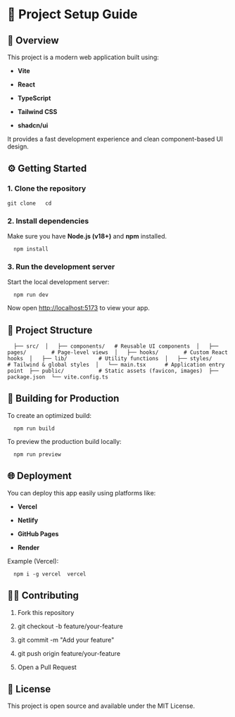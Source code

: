 🚀 Project Setup Guide
======================

🧩 Overview
-----------

This project is a modern web application built using:

*   **Vite**
    
*   **React**
    
*   **TypeScript**
    
*   **Tailwind CSS**
    
*   **shadcn/ui**
    

It provides a fast development experience and clean component-based UI design.

⚙️ Getting Started
------------------

### 1\. Clone the repository

`git clone   cd` 

### 2\. Install dependencies

Make sure you have **Node.js (v18+)** and **npm** installed.

`   npm install   `

### 3\. Run the development server

Start the local development server:

`   npm run dev   `

Now open [http://localhost:5173](http://localhost:5173) to view your app.

📁 Project Structure
--------------------

`   ├── src/  │   ├── components/   # Reusable UI components  │   ├── pages/        # Page-level views  │   ├── hooks/        # Custom React hooks  │   ├── lib/          # Utility functions  │   ├── styles/       # Tailwind & global styles  │   └── main.tsx      # Application entry point  ├── public/           # Static assets (favicon, images)  ├── package.json  └── vite.config.ts   `

🧱 Building for Production
--------------------------

To create an optimized build:

`   npm run build   `

To preview the production build locally:

`   npm run preview   `

🌐 Deployment
-------------

You can deploy this app easily using platforms like:

*   **Vercel**
    
*   **Netlify**
    
*   **GitHub Pages**
    
*   **Render**
    

Example (Vercel):

`   npm i -g vercel  vercel   `

🧑‍💻 Contributing
------------------

1.  Fork this repository
    
2.  git checkout -b feature/your-feature
    
3.  git commit -m "Add your feature"
    
4.  git push origin feature/your-feature
    
5.  Open a Pull Request
    

📜 License
----------

This project is open source and available under the MIT License.
